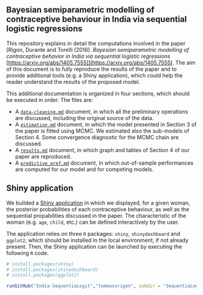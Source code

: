 ## Bayesian semiparametric modelling of contraceptive behaviour in India via sequential logistic regressions

This repository explains in detail the computations involved in the paper [Rigon, Durante and Torelli (2016). *Bayesian semiparametric modelling of contraceptive behavior in India via sequential logistic regressions* [https://arxiv.org/abs/1405.7555]](https://arxiv.org/abs/1405.7555). The aim of this document is to fully reproduce the results of the paper and to provide additional tools (e.g. a Shiny application), which could help the reader understand the results of the proposed model.

This additional documentation is organized in four sections, which should be executed in order. The files are:

- A [`data-cleaning.md`](https://github.com/tommasorigon/India-SequentiaLogit/blob/master/data-cleaning.md) document, in which all the preliminary operations are discussed, including the original source of the data.
- A [`estimation.md`](https://github.com/tommasorigon/India-SequentiaLogit/blob/master/estimation.md) document, in which the model presented in Section 3 of the paper is fitted using MCMC. We estimated also the sub-models of Section 4. Some convergence diagnostic for the MCMC chain are discussed.
- A [`results.md`](https://github.com/tommasorigon/India-SequentiaLogit/blob/master/results.md) document, in which graph and tables of Section 4 of our paper are reproduced.
- A [`predictive_pref.md`](https://github.com/tommasorigon/India-SequentiaLogit/blob/master/predictive_perf.md) document, in which out-of-sample performances are computed for our model and for competing models. 


## Shiny application

We builded a [Shiny application](https://github.com/tommasorigon/India-SequentiaLogit/tree/master/SequentiaLogisticApp) in which we displayed, for a given woman, the posterior probabilities of each contraceptive behaviour, as well as the sequential propabilities discussed in the paper. The characteristic of the woman (e.g. `age`, `child`, etc.) can be defined interactively by the user.

The application relies on three `R` packages: `shiny`, `shinydashboard` and `ggplot2`, which should be installed in the local environment, if not already present. Then, the Shiny application can be launched by executing the following `R` code.

```r
# install.packages(shiny)
# install.packages(shinydashboard)
# install.packages(ggplot2)

runGitHub("India-SequentiaLogit","tommasorigon", subdir = "SequentiaLogisticApp")
```
